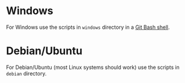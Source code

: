 # Windows

For Windows use the scripts in ```windows``` directory in a [Git Bash shell](https://git-scm.com/downloads/win).


# Debian/Ubuntu

For Debian/Ubuntu (most Linux systems should work) use the scripts in ```debian``` directory.

